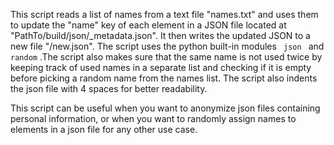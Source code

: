<body>
    <p>This script reads a list of names from a text file "names.txt" and uses them to update the "name" key of each element in a JSON file located at "PathTo/build/json/_metadata.json". It then writes the updated JSON to a new file "/new.json". The script uses the python built-in modules <code> json </code> and <code>random</code> .The script also makes sure that the same name is not used twice by keeping track of used names in a separate list and checking if it is empty before picking a random name from the names list. The script also indents the json file with 4 spaces for better readability.
    </p>
    <p> This script can be useful when you want to anonymize json files containing personal information, or when you want to randomly assign names to elements in a json file for any other use case. 
    </p>
</body>  
